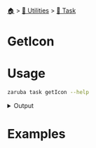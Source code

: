 <!--startTocHeader-->
[🏠](../../README.md) > [🔧 Utilities](../README.md) > [🔨 Task](README.md)
# GetIcon
<!--endTocHeader-->

# Usage

<!--startCode-->
```bash
zaruba task getIcon --help
```
 
<details>
<summary>Output</summary>
 
```````
get task icon

Usage:
  zaruba task getIcon <projectFile> <taskName> [flags]

Flags:
  -h, --help   help for getIcon
```````
</details>
<!--endCode-->

# Examples


<!--startTocSubTopic-->
<!--endTocSubTopic-->